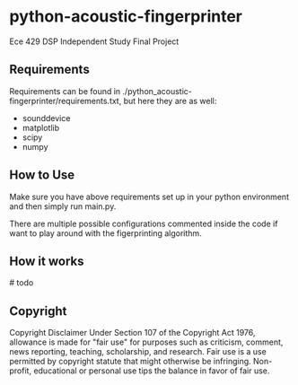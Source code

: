 # python-acoustic-fingerprinter

Ece 429 DSP Independent Study Final Project

## Requirements

Requirements can be found in ./python_acoustic-fingerprinter/requirements.txt, but here they are as well:

* sounddevice
* matplotlib
* scipy
* numpy

## How to Use

Make sure you have above requirements set up in your python environment and then simply run main.py.

There are multiple possible configurations commented inside the code if want to play around with the figerprinting algorithm.

## How it works

&#35; todo

## Copyright

Copyright Disclaimer Under Section 107 of the Copyright Act 1976, allowance is made for "fair use" for purposes such as criticism, comment, news reporting, teaching, scholarship, and research. Fair use is a use permitted by copyright statute that might otherwise be infringing. Non-profit, educational or personal use tips the balance in favor of fair use.
